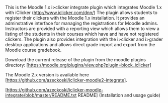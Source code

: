 This is the Moodle 1.x i>clicker integrate plugin which integrates Moodle 1.x with iClicker (http://www.iclicker.com/dnn/)
The plugin allows students to register their clickers with the Moodle 1.x installation. It provides
an adminstrative interface for managing the registrations for Moodle admins. Instructors are provided
with a reporting view which allows them to view a listing of the students in their courses which have
and have not registered clickers. The plugin also provides integration with the i>clicker and i>grader
desktop applications and allows direct grade import and export from the Moodle course gradebook.

Download the current release of the plugin from the moodle plugins directory:
[https://moodle.org/plugins/view.php?plugin=block_iclicker]

The Moodle 2.x version is available here [https://github.com/azeckoski/iclicker-moodle2-integrate].

[https://github.com/azeckoski/iclicker-moodle-integrate/blob/master/README.txt README] (Installation and usage guide)
